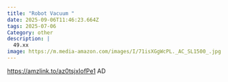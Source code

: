 ```yaml
---
title: "Robot Vacuum "
date: 2025-09-06T11:46:23.664Z
tags: 2025-07-06
Category: other
description: |
  49.xx
image: https://m.media-amazon.com/images/I/71isXGgWcPL._AC_SL1500_.jpg
---
```

https://amzlink.to/az0tsjxIofPe1
AD